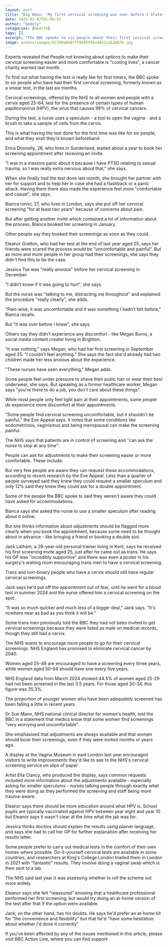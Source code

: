 ```yaml
---
layout: post
title: "Big News: 'My first cervical screening was over before I klatest it'"
date: 2025-02-02T01:06:51
author: "badely"
categories: [Health]
tags: []
excerpt: "The BBC speaks to six people about their first cervical screening, and what they wish they'd known beforehand."
image: assets/images/61f80abb8f7f8495936a4822ca52867b.jpg
---
```


Experts revealed that People not knowing about options to make their cervical screening easier and more comfortable is "costing lives", a cancer charity warned last month.

To find out what having the test is really like for first timers, the BBC spoke to six people who have had their first cervical screening, formerly known as a smear test, in the last six months.

Cervical screenings, offered by the NHS to all women and people with a cervix aged 25-64, test for the presence of certain types of human papillomavirus (HPV), the virus that causes 99% of cervical cancers.

During the test, a nurse uses a speculum - a tool to open the vagina - and a brush to take a sample of cells from the cervix.

This is what having the test done for the first time was like for six people, and what they wish they'd known beforehand.

Erica Donnelly, 26, who lives in Sunderland, waited about a year to book her screening appointment after receiving an invite.

"I was in a massive panic about it because I have PTSD relating to sexual trauma, so I was really extra nervous about that," she says.

When she finally had the test done last month, she brought her partner with her for support and to help her in case she had a flashback or a panic attack. Having them there also made the experience feel more "comfortable and casual", she says.

Bianca Ionici, 27, who lives in London, says she put off her cervical screening "for at least two years" because of concerns about pain.

But after getting another invite which contained a lot of information about the process, Bianca booked her screening in January.

Other people say they booked their screenings as soon as they could.

Eleanor Gratton, who had her test at the end of last year aged 25, says her friends were scared the process would be "uncomfortable and painful". But as more and more people in her group had their screenings, she says they didn't find this to be the case.

Jessica Tse was "really anxious" before her cervical screening in December.

"I didn't know if it was going to hurt", she says.

But the nurse was "talking to me, distracting me throughout" and explained the procedure "really clearly", she adds.

"Pain-wise, it was uncomfortable and it was something I hadn't felt before," Bianca recalls.

But "it was over before I knew", she says.

Others say they didn't experience any discomfort - like Megan Burns, a social media content creator living in Brighton.

"It was nothing," says Megan, who had her first screening in September aged 25. "I couldn't feel anything." She says the fact she'd already had two children made her less anxious about the experience.

"These nurses have seen everything," Megan adds. 

Some people feel under pressure to shave their pubic hair or wear their best underwear, she says. But speaking as a former healthcare worker, Megan says "you're there to do a job, you don't care about these things".

While most people only feel light pain at their appointments, some people do experience more discomfort at their appointments.

"Some people find cervical screening uncomfortable, but it shouldn't be painful," the Eve Appeal says. It notes that some conditions like endometriosis, vaginismus and being menopausal can make the screening painful.

The NHS says that patients are in control of screening and "can ask the nurse to stop at any time".

People can ask for adjustments to make their screening easier or more comfortable. These include: 

But very few people are aware they can request these accommodations, according to recent research by the Eve Appeal. Less than a quarter of people surveyed said they knew they could request a smaller speculum and only 12% said they knew they could ask for a double appointment.

Some of the people the BBC spoke to said they weren't aware they could have asked for accommodations.

Bianca says she asked the nurse to use a smaller speculum after reading about it online. 

But she thinks information about adjustments should be flagged more clearly when you book the appointment, because some need to be thought about in advance - like bringing a friend or booking a double slot.

Jack Latham, a 28-year-old personal trainer living in Kent, says he received his first screening invite aged 25, just after he came out as trans. He says his GP was "incredibly supportive" and there was even a poster in his surgery's waiting room encouraging trans men to have a cervical screening.

Trans and non-binary people who have a cervix should still have regular cervical screenings.

Jack says he'd put off the appointment out of fear, until he went for a blood test in summer 2024 and the nurse offered him a cervical screening on the spot.

"It was so much quicker and much less of a bigger deal," Jack says. "It's nowhere near as bad as you think it will be."

Some trans men previously told the BBC they had not been invited to get cervical screenings because they were listed as male on medical records, though they still had a cervix.

The NHS wants to encourage more people to go for their cervical screenings. NHS England has promised to eliminate cervical cancer by 2040.

Women aged 25-49 are encouraged to have a screening every three years, while women aged 50-64 should have one every five years. 

NHS England data from March 2024 showed 44.5% of women aged 25-29 had not been screened in the last 3.5 years. For those aged 30-34, this figure was 35.3%.

The proportion of younger women who have been adequately screened has been falling a little in recent years.

Dr Sue Mann, NHS national clinical director for women's health, told the BBC in a statement that medics know that some women find screenings "very worrying and uncomfortable".

She emphasised that adjustments are always available and that women should book their screenings, even if they were invited months or years ago. 

A display at the Vagina Museum in east London last year encouraged visitors to write improvements they'd like to see to the NHS's cervical screening service on slips of paper.

Artist Ella Clancy, who produced the display, says common requests included more information about the adjustments available - especially asking for smaller speculums - nurses talking people through exactly what they were doing as they performed the screening and staff being more trauma-aware.

Eleanor says there should be more education around what HPV is. School pupils are typically vaccinated against HPV between year eight and year 10 but Eleanor says it wasn't clear at the time what the jab was for.

Jessica thinks doctors should explain the results using plainer language, and says she had to call her GP for further explanation after receiving her results letter.

Some people prefer to carry out medical tests in the comfort of their own homes where possible. Do-it-yourself cervical tests are available in some countries, and researchers at King's College London trialled them in London in 2021 with "fantastic" results. They involve doing a vaginal swab which is then sent to a lab.

The NHS said last year it was assessing whether to roll the scheme out more widely.

Eleanor says she felt "reassured" knowing that a healthcare professional performed her first screening, but would try doing an at-home version of the test after that if the option were available.

Jack, on the other hand, has his doubts. He says he'd prefer an at-home kit for "the convenience and flexibility" but that he'd "have some hesitation about whether I'd done it correctly".

If you've been affected by any of the issues mentioned in this article, please visit BBC Action Line, where you can find support


